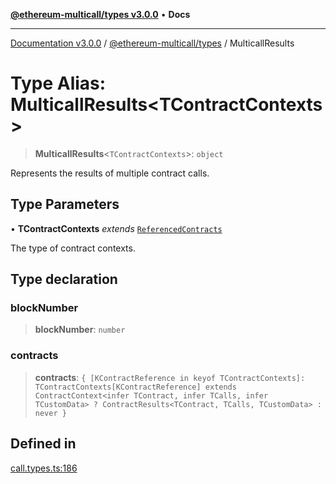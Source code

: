 [**@ethereum-multicall/types v3.0.0**](../README.md) • **Docs**

***

[Documentation v3.0.0](../../../packages.md) / [@ethereum-multicall/types](../README.md) / MulticallResults

# Type Alias: MulticallResults\<TContractContexts\>

> **MulticallResults**\<`TContractContexts`\>: `object`

Represents the results of multiple contract calls.

## Type Parameters

• **TContractContexts** *extends* [`ReferencedContracts`](ReferencedContracts.md)

The type of contract contexts.

## Type declaration

### blockNumber

> **blockNumber**: `number`

### contracts

> **contracts**: `{ [KContractReference in keyof TContractContexts]: TContractContexts[KContractReference] extends ContractContext<infer TContract, infer TCalls, infer TCustomData> ? ContractResults<TContract, TCalls, TCustomData> : never }`

## Defined in

[call.types.ts:186](https://github.com/niZmosis/ethereum-multicall/blob/68ee699eca0cd184d8f0b7213bb6f4fe15a011a1/packages/types/src/call.types.ts#L186)
